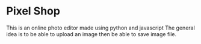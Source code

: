 # Pixel Shop
This is an online photo editor made using python and javascript
The general idea is to be able to upload an image then be able to save image file.